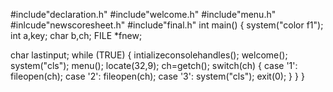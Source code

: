 #include"declaration.h"
#include"welcome.h"
#include"menu.h"
#inlcude"newscoresheet.h"
#include"final.h"
int main()
{
   system("color f1");
   int a,key;
   char b,ch;
   FILE *fnew;
   
   char lastinput;
   while (TRUE)
   {
      intializeconsolehandles();
      welcome();
      system("cls");
      menu();
      locate(32,9);
      ch=getch();
      switch(ch)
      {
           case '1':
           fileopen(ch);
           case '2':
           fileopen(ch);
           case '3':
           system("cls");
           exit(0);
       }
    }
 }   
           
